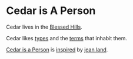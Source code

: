 # Cedar is A Person

Cedar lives in the [Blessed Hills](/terms/blessed_hills.md).

Cedar likes [types](/types/) and the [terms](/terms/) that inhabit them.

[Cedar is a Person](/) is [inspired](/types/inspiration.md) by [jean land](https://jean.land).
